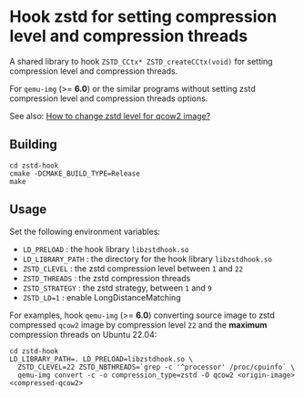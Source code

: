 # Hook zstd for setting compression level and compression threads

A shared library to hook `ZSTD_CCtx* ZSTD_createCCtx(void)` for setting compression level and compression threads.

For `qemu-img` (>= **6.0**) or the similar programs without setting zstd compression level and compression threads options.

See also: [How to change zstd level for qcow2 image?](https://stackoverflow.com/questions/72562226/how-to-change-zstd-level-for-qcow2-image)

## Building

```shell
cd zstd-hook
cmake -DCMAKE_BUILD_TYPE=Release
make
```

## Usage

Set the following environment variables:

* `LD_PRELOAD` : the hook library `libzstdhook.so`
* `LD_LIBRARY_PATH` : the directory for the hook library `libzstdhook.so`
* `ZSTD_CLEVEL` : the zstd compression level between `1` and `22`
* `ZSTD_THREADS` : the zstd compression threads
* `ZSTD_STRATEGY` : the zstd strategy, between `1` and `9`
* `ZSTD_LD=1` : enable LongDistanceMatching

For examples, hook `qemu-img` (>= **6.0**) converting source image to zstd compressed `qcow2` image by compression level `22` and the **maximum** compression threads on Ubuntu 22.04:

```shell
cd zstd-hook
LD_LIBRARY_PATH=. LD_PRELOAD=libzstdhook.so \
  ZSTD_CLEVEL=22 ZSTD_NBTHREADS=`grep -c '^processor' /proc/cpuinfo` \
  qemu-img convert -c -o compression_type=zstd -O qcow2 <origin-image> <compressed-qcow2>
```
